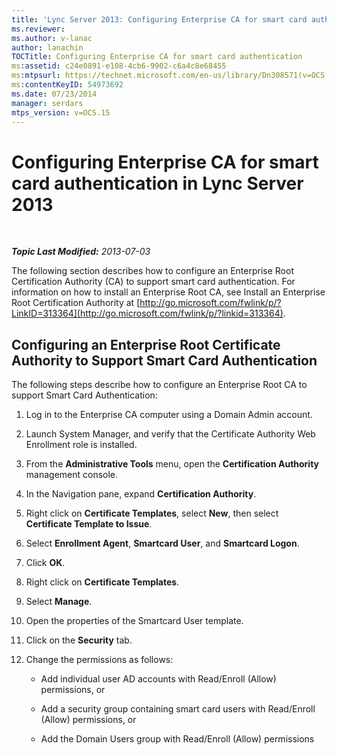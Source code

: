 ```yaml
---
title: 'Lync Server 2013: Configuring Enterprise CA for smart card authentication'
ms.reviewer: 
ms.author: v-lanac
author: lanachin
TOCTitle: Configuring Enterprise CA for smart card authentication
ms:assetid: c24e0891-e108-4cb6-9902-c6a4c8e68455
ms:mtpsurl: https://technet.microsoft.com/en-us/library/Dn308571(v=OCS.15)
ms:contentKeyID: 54973692
ms.date: 07/23/2014
manager: serdars
mtps_version: v=OCS.15
---
```


<div data-xmlns="http://www.w3.org/1999/xhtml">

<div class="topic" data-xmlns="http://www.w3.org/1999/xhtml" data-msxsl="urn:schemas-microsoft-com:xslt" data-cs="http://msdn.microsoft.com/en-us/">

<div data-asp="http://msdn2.microsoft.com/asp">

# Configuring Enterprise CA for smart card authentication in Lync Server 2013

</div>

<div id="mainSection">

<div id="mainBody">

<span> </span>

_**Topic Last Modified:** 2013-07-03_

The following section describes how to configure an Enterprise Root Certification Authority (CA) to support smart card authentication. For information on how to install an Enterprise Root CA, see Install an Enterprise Root Certification Authority at [http://go.microsoft.com/fwlink/p/?LinkID=313364](http://go.microsoft.com/fwlink/p/?linkid=313364).

<div>

## Configuring an Enterprise Root Certificate Authority to Support Smart Card Authentication

The following steps describe how to configure an Enterprise Root CA to support Smart Card Authentication:

1.  Log in to the Enterprise CA computer using a Domain Admin account.

2.  Launch System Manager, and verify that the Certificate Authority Web Enrollment role is installed.

3.  From the **Administrative Tools** menu, open the **Certification Authority** management console.

4.  In the Navigation pane, expand **Certification Authority**.

5.  Right click on **Certificate Templates**, select **New**, then select **Certificate Template to Issue**.

6.  Select **Enrollment Agent**, **Smartcard User**, and **Smartcard Logon**.

7.  Click **OK**.

8.  Right click on **Certificate Templates**.

9.  Select **Manage**.

10. Open the properties of the Smartcard User template.

11. Click on the **Security** tab.

12. Change the permissions as follows:
    
      - Add individual user AD accounts with Read/Enroll (Allow) permissions, or
    
      - Add a security group containing smart card users with Read/Enroll (Allow) permissions, or
    
      - Add the Domain Users group with Read/Enroll (Allow) permissions

</div>

</div>

<span> </span>

</div>

</div>

</div>

